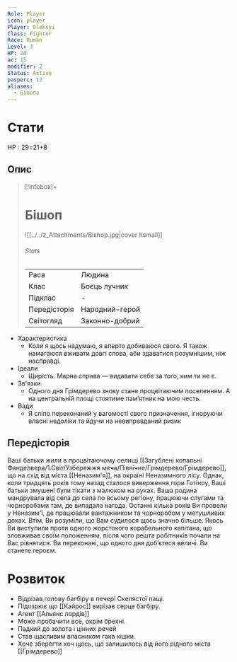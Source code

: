 ```yaml
---
Role: Player
icon: player
Player: Oleksyi
Class: Fighter
Race: Human
Level: 3
HP: 28
ac: 15
modifier: 2
Status: Active
pasperc: 13
aliases:
  - Бішопа
---
```

# Стати
HP : 29=21+8
## Опис
>[!infobox]+
># Бішоп
>![[../../z_Attachments/Bishop.jpg|cover hsmall]]
>###### Stats
>|              |                |
>| ------------ | -------------- |
>| Раса         | Людина         |
>| Клас         | Боєць лучник   |
>| Підклас      | -              |
>| Передісторія | Народний-герой |
>| Світогляд    | Законно-добрий |


* Характеристика
	* Коли я щось надумаю, я вперто добиваюся свого. Я також намагаюся вживати довгі слова, аби здаватися розумнішим, ніж насправді.
* Ідеали
	* Щирість. Марна справа — видавати себе за того, ким ти не є.
* Зв'язки
	* Одного дня Грімдерево знову стане процвітаючим поселенням. А на центральній площі стоятиме пам’ятник на мою честь.
* Вади
	* Я сліпо переконаний у вагомості свого призначення, ігноруючи власні недоліки та йдучи на невиправданий ризик

## Передісторія

Ваші батьки жили в процвітаючому селищі [[Загублені копальні Фанделвера/1.Світ/Узбережжя меча/Північне/Грімдерево/Грімдерево]], що на схід від міста [[Неназим'я]], на окраїні Неназимного лісу. Однак, коли тридцять років тому назад сталося виверження гори Готіноу, Ваші батьки змушені були тікати з малюком на руках. Ваша родина мандрувала від села до села по всьому регіону, працюючи слугами та чорноробами там, де випадала нагода. 
Останні кілька років Ви провели у Неназим'ї, де працювали вантажником та чорноробом у метушливих доках. Втім, Ви розуміли, що Вам судилося щось значно більше. 
Якось Ви виступили проти одного жорстокого корабельного капітана, що зловживав своїм положенням, після чого решта робітників почали на Вас рівнятися. Ви переконані, що одного дня доб’єтеся величі. Ви станете героєм.

# Розвиток
- Відрізав голову багбіру в печері Скелястої пащі.
- Підозрює що [[Кайрос]] вирізав серце багбіру.
- <span data-calendar='Main' data-date='1491-Mirtul-24'/>Агент [[Альянс лордів]]
- Може пробачити все, окрім брехні.
- Падкий до золота і цінних речей
- Став щасливим власником гака кішки.
- Хоче зберегти хоч щось, що залишилось від його рідного міста [[Грімдерево]]